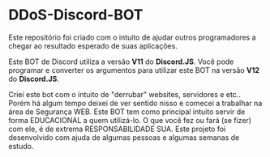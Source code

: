 # DDoS-Discord-BOT
Este repositório foi criado com o intuito de ajudar outros programadores a chegar ao resultado esperado de suas aplicações.

Este BOT de Discord utiliza a versão **V11** do **Discord.JS**. 
Você pode programar e converter os argumentos para utilizar este BOT na versão **V12** do **Discord.JS**.

Criei este bot com o intuito de "derrubar" websites, servidores e etc.. Porém há algum tempo deixei de ver sentido nisso e comecei a trabalhar na área de Segurança WEB.
Este BOT tem como principal intuito servir de forma EDUCACIONAL a quem utilizá-lo. O que você fez ou fará (se fizer) com ele, é de extrema RESPONSABILIDADE SUA.
Este projeto foi desenvolvido com ajuda de algumas pessoas e algumas semanas de estudo.
